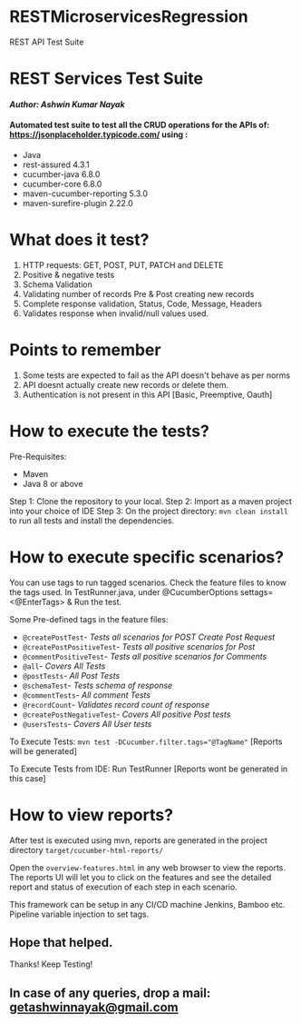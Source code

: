 # RESTMicroservicesRegression
REST API Test Suite
# REST Services Test Suite
#### *Author: Ashwin Kumar Nayak*
#### Automated test suite to test all the CRUD operations for the APIs of: https://jsonplaceholder.typicode.com/ using :
- Java
- rest-assured 4.3.1
- cucumber-java 6.8.0
- cucumber-core 6.8.0
- maven-cucumber-reporting 5.3.0
- maven-surefire-plugin 2.22.0

# What does it test? 
1. HTTP requests: GET, POST, PUT, PATCH and DELETE
2. Positive & negative tests
3. Schema Validation
4. Validating number of records Pre & Post creating new records
5. Complete response validation, Status, Code, Message, Headers
6. Validates response when invalid/null values used.

# Points to remember
1. Some tests are expected to fail as the API doesn't behave as per norms
2. API doesnt actually create new records or delete them.
3. Authentication is not present in this API [Basic, Preemptive, Oauth]

# How to execute the tests?
Pre-Requisites:
- Maven 
- Java 8 or above

Step 1: Clone the repository to your local.
Step 2: Import as a maven project into your choice of IDE
Step 3: On the project directory: `mvn clean install` to run all tests and install the dependencies.

# How to execute specific scenarios?
You can use tags to run tagged scenarios. Check the feature files to know the tags used.
In TestRunner.java, under @CucumberOptions settags=<@EnterTags> & Run the test.

Some Pre-defined tags in the feature files:
- `@createPostTest`- *Tests all scenarios for POST Create Post Request*
- `@createPostPositiveTest`- *Tests all positive scenarios for Post*
- `@commentPositiveTest`- *Tests all positive scenarios for Comments*
- `@all`- *Covers All Tests*
- `@postTests`- *All Post Tests*
- `@schemaTest`- *Tests schema of response*
- `@commentTests`- *All comment Tests*
- `@recordCount`- *Validates record count of response*
- `@createPostNegativeTest`- *Covers All positive Post tests*
- `@usersTests`- *Covers All User tests* 

To Execute Tests: `mvn test -DCucumber.filter.tags="@TagName"` [Reports will be generated]

To Execute Tests from IDE: Run TestRunner [Reports wont be generated in this case]

# How to view reports?

After test is executed using mvn, reports are generated in the project directory `target/cucumber-html-reports/`

Open the `overview-features.html` in any web browser to view the reports. The reports UI will let you to click on the features and see the detailed report and status of execution of each step in each scenario.

This framework can be setup in any CI/CD machine Jenkins, Bamboo etc. Pipeline variable injection to set tags.

## Hope that helped.
Thanks! Keep Testing!

## In case of any queries, drop a mail: getashwinnayak@gmail.com




